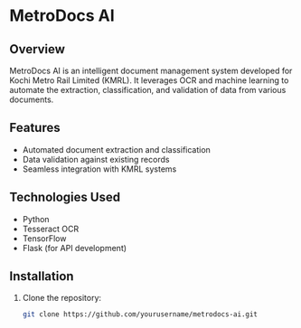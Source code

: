 # MetroDocs AI

## Overview

MetroDocs AI is an intelligent document management system developed for Kochi Metro Rail Limited (KMRL). It leverages OCR and machine learning to automate the extraction, classification, and validation of data from various documents.

## Features

- Automated document extraction and classification
- Data validation against existing records
- Seamless integration with KMRL systems

## Technologies Used

- Python
- Tesseract OCR
- TensorFlow
- Flask (for API development)

## Installation

1. Clone the repository:
   ```bash
   git clone https://github.com/yourusername/metrodocs-ai.git
